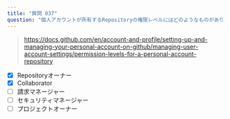 ```yaml
---
title: "質問 037"
question: "個人アカウントが所有するRepositoryの権限レベルにはどのようなものがありますか？（2つ選択してください）"
---
```


> https://docs.github.com/en/account-and-profile/setting-up-and-managing-your-personal-account-on-github/managing-user-account-settings/permission-levels-for-a-personal-account-repository
- [x] Repositoryオーナー
- [x] Collaborator
- [ ] 請求マネージャー
- [ ] セキュリティマネージャー
- [ ] プロジェクトオーナー